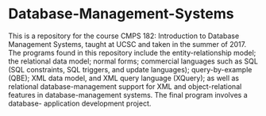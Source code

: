 # Database-Management-Systems
This is a repository for the course CMPS 182: Introduction to Database Management Systems, taught at UCSC and taken in the summer of 2017. The programs found in this repository include the entity-relationship model; the relational data model; normal forms; commercial languages such as SQL (SQL constraints, SQL triggers, and update languages); query-by-example (QBE); XML data model, and XML query language (XQuery); as well as relational database-management support for XML and object-relational features in database-management systems.  The final program involves a database- application development project. 
